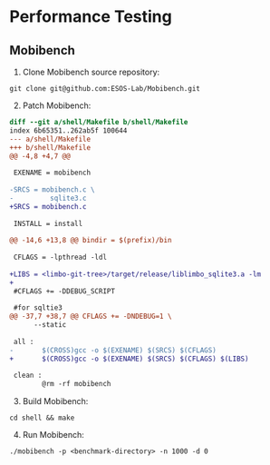 # Performance Testing

## Mobibench

1. Clone Mobibench source repository:

```console
git clone git@github.com:ESOS-Lab/Mobibench.git
```

2. Patch Mobibench:

```patch
diff --git a/shell/Makefile b/shell/Makefile
index 6b65351..262ab5f 100644
--- a/shell/Makefile
+++ b/shell/Makefile
@@ -4,8 +4,7 @@
 
 EXENAME = mobibench
 
-SRCS = mobibench.c \
-         sqlite3.c
+SRCS = mobibench.c
 
 INSTALL = install
 
@@ -14,6 +13,8 @@ bindir = $(prefix)/bin
 
 CFLAGS = -lpthread -ldl
 
+LIBS = <limbo-git-tree>/target/release/liblimbo_sqlite3.a -lm
+
 #CFLAGS += -DDEBUG_SCRIPT
 
 #for sqltie3
@@ -37,7 +38,7 @@ CFLAGS += -DNDEBUG=1 \
      --static
 
 all :
-       $(CROSS)gcc -o $(EXENAME) $(SRCS) $(CFLAGS)
+       $(CROSS)gcc -o $(EXENAME) $(SRCS) $(CFLAGS) $(LIBS)
 
 clean :
        @rm -rf mobibench
```

3. Build Mobibench:

```console
cd shell && make
```

4. Run Mobibench:

```console
./mobibench -p <benchmark-directory> -n 1000 -d 0
```
